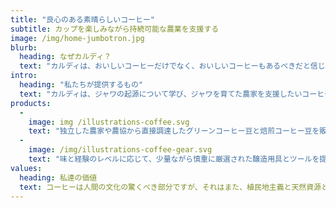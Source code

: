 ```yaml
---
title: "良心のある素晴らしいコーヒー"
subtitle: カップを楽しみながら持続可能な農業を支援する
image: /img/home-jumbotron.jpg
blurb:
  heading: なぜカルディ？
  text: "カルディは、おいしいコーヒーだけでなく、おいしいコーヒーもあるべきだと信じているすべての人のためのコーヒーストアです。 私たちはすべての豆を小規模の持続可能な農家から直接調達し、利益の一部が彼らのコミュニティに再投資されるようにします。"
intro:
  heading: "私たちが提供するもの"
  text: "カルディは、ジャワの起源について学び、ジャワを育てた農家を支援したいコーヒー愛好家にとって究極のスポットです。 私たちはコーヒーの生産、焙煎、醸造を真剣に受け止めており、その知識を誰にでも伝えて喜んでいます。"
products:
  - 
    image: img /illustrations-coffee.svg
    text: "独立した農家や農協から直接調達したグリーンコーヒー豆と焙煎コーヒー豆を販売しています。 私たちは、環境と地域社会に細心の注意を払って栽培されたさまざまなコーヒー豆を提供できることを誇りに思っています。 現在の在庫状況については、投稿を確認するか、直接お問い合わせください。"
  - 
    image: /img/illustrations-coffee-gear.svg
    text: "味と経験のレベルに応じて、少量ながら慎重に厳選された醸造用具とツールを提供しています。 自分で豆を焙煎したり、初めてフレンチプレスを購入したりしても、当店ではお気に入りのガジェットを見つけることができます。"
values:
  heading: 私達の価値
  text: コーヒーは人間の文化の驚くべき部分ですが、それはまた、植民地主義と天然資源と人間の生活の無意識の乱用の1つである暗い側面も持っています。 私たちはこれを好転させ、コーヒーの取引を飲み物の爽快で力を与え、統一する性質に戻したいと考えています。
---
```


